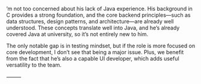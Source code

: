 ’m not too concerned about his lack of Java experience. His background in C provides a strong foundation, and the core backend principles—such as data structures, design patterns, and architecture—are already well understood. These concepts translate well into Java, and he’s already covered Java at university, so it’s not entirely new to him.

The only notable gap is in testing mindset, but if the role is more focused on core development, I don’t see that being a major issue. Plus, we benefit from the fact that he’s also a capable UI developer, which adds useful versatility to the team.

⸻
